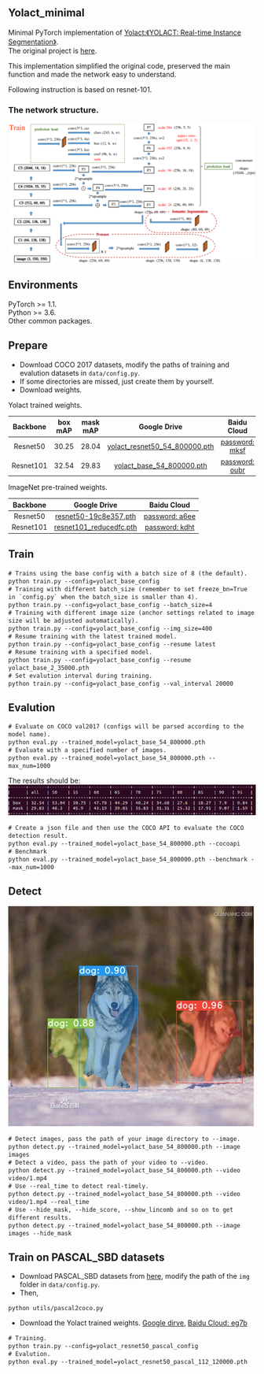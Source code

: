 ## Yolact_minimal
Minimal PyTorch implementation of [Yolact:《YOLACT: Real-time Instance Segmentation》](https://arxiv.org/abs/1904.02689).  
The original project is [here](https://github.com/dbolya/yolact).  

This implementation simplified the original code, preserved the main function and made the network easy to understand.   

Following instruction is based on resnet-101.  
### The network structure.  
![Example 0](data/network.png)

## Environments  
PyTorch >= 1.1.  
Python >= 3.6.  
Other common packages.  

## Prepare
- Download COCO 2017 datasets, modify the paths of training and evalution datasets in `data/config.py`.
- If some directories are missed, just create them by yourself.   
- Download weights.

Yolact trained weights.  

|Backbone   | box mAP  | mask mAP  | Google Drive                                                                                                         |Baidu Cloud          |
|:---------:|:--------:|:---------:|:--------------------------------------------------------------------------------------------------------------------:|:----------------------------------------------------------------:|
|Resnet50   | 30.25    | 28.04     | [yolact_resnet50_54_800000.pth](https://drive.google.com/file/d/1yp7ZbbDwvMiFJEq4ptVKTYTI2VeRDXl0/view?usp=sharing)  |[password: mksf](https://pan.baidu.com/s/1XDeDwg1Xw9GJCucJNqdNZw) |
|Resnet101  | 32.54    | 29.83     | [yolact_base_54_800000.pth](https://drive.google.com/file/d/1UYy3dMapbH1BnmtZU4WH1zbYgOzzHHf_/view?usp=sharing)      |[password: oubr](https://pan.baidu.com/s/1uX_v1RPISxgwQ2LdsbJrJQ) |

ImageNet pre-trained weights.  

| Backbone  | Google Drive                                                                                                    |Baidu Cloud                                                        |
|:---------:|:---------------------------------------------------------------------------------------------------------------:|:-----------------------------------------------------------------:|
| Resnet50  | [resnet50-19c8e357.pth](https://drive.google.com/file/d/1Jy3yCdbatgXa5YYIdTCRrSV0S9V5g1rn/view?usp=sharing)     | [password: a6ee](https://pan.baidu.com/s/1aFLE-e1KdH_FxRlisWzTHw) |
| Resnet101 | [resnet101_reducedfc.pth](https://drive.google.com/file/d/1tvqFPd4bJtakOlmn-uIA492g2qurRChj/view?usp=sharing)   | [password: kdht](https://pan.baidu.com/s/1ha4aH7xVg-0J0Ukcqcr6OQ) |


## Train
```Shell
# Trains using the base config with a batch size of 8 (the default).
python train.py --config=yolact_base_config
# Training with different batch_size (remember to set freeze_bn=True in `config.py` when the batch_size is smaller than 4).
python train.py --config=yolact_base_config --batch_size=4
# Training with different image size (anchor settings related to image size will be adjusted automatically).
python train.py --config=yolact_base_config --img_size=400
# Resume training with the latest trained model.
python train.py --config=yolact_base_config --resume latest
# Resume training with a specified model.
python train.py --config=yolact_base_config --resume yolact_base_2_35000.pth
# Set evalution interval during training.
python train.py --config=yolact_base_config --val_interval 20000
```

## Evalution
```Shell
# Evaluate on COCO val2017 (configs will be parsed according to the model name).
python eval.py --trained_model=yolact_base_54_800000.pth
# Evaluate with a specified number of images.
python eval.py --trained_model=yolact_base_54_800000.pth --max_num=1000
```
The results should be:
![Example 1](data/mAP.png)

```Shell
# Create a json file and then use the COCO API to evaluate the COCO detection result.
python eval.py --trained_model=yolact_base_54_800000.pth --cocoapi
# Benchmark
python eval.py --trained_model=yolact_base_54_800000.pth --benchmark --max_num=1000
```
## Detect
![Example 2](data/2.jpg)
```Shell
# Detect images, pass the path of your image directory to --image.
python detect.py --trained_model=yolact_base_54_800000.pth --image images
# Detect a video, pass the path of your video to --video.
python detect.py --trained_model=yolact_base_54_800000.pth --video video/1.mp4
# Use --real_time to detect real-timely.
python detect.py --trained_model=yolact_base_54_800000.pth --video video/1.mp4 --real_time
# Use --hide_mask, --hide_score, --show_lincomb and so on to get different results.
python detect.py --trained_model=yolact_base_54_800000.pth --image images --hide_mask
```

## Train on PASCAL_SBD datasets
- Download PASCAL_SBD datasets from [here](http://home.bharathh.info/pubs/codes/SBD/download.html), modify the path of the `img` folder in `data/config.py`.
- Then,
```Shell
python utils/pascal2coco.py
```
- Download the Yolact trained weights.
[Google dirve](https://drive.google.com/open?id=1ExrRSPVctHW8Nxrn0SofU1lVhK5Wn0_S),   [Baidu Cloud: eg7b](https://pan.baidu.com/s/1KM5yV4IxHiAX4Iwn5G_TuA)

```Shell
# Training.
python train.py --config=yolact_resnet50_pascal_config
# Evalution.
python eval.py --trained_model=yolact_resnet50_pascal_112_120000.pth
```
